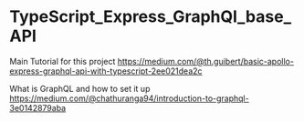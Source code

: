 # TypeScript_Express_GraphQl_base_API

Main Tutorial for this project
  https://medium.com/@th.guibert/basic-apollo-express-graphql-api-with-typescript-2ee021dea2c

What is GraphQL and how to set it up
  https://medium.com/@chathuranga94/introduction-to-graphql-3e0142879aba

